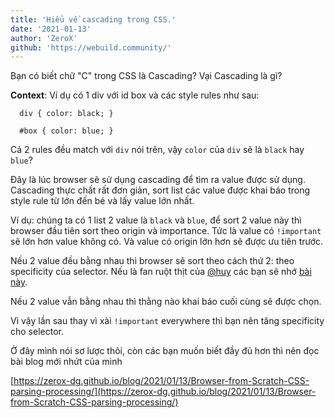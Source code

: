 ```yaml
---
title: 'Hiểu về cascading trong CSS.'
date: '2021-01-13'
author: 'ZeroX'
github: 'https://webuild.community/'
---
```

Bạn có biết chữ "C" trong CSS là Cascading? Vại Cascading là gì?

**Context**: Ví dụ có 1 div với id box và các style rules như sau:
```
  div { color: black; }
  
  #box { color: blue; }
```

Cả 2 rules đều match với `div` nói trên, vậy `color` của `div` sẽ là `black` hay `blue`?

Đây là lúc browser sẽ sử dụng cascading để tìm ra value được sử dụng. Cascading thực chất rất đơn giản, sort list các value được khai báo trong style rule từ lớn đến bé và lấy value lớn nhất.

Ví dụ: chúng ta có 1 list 2 value là `black` và `blue`, để sort 2 value này thì browser đầu tiên sort theo origin và importance. Tức là value có `!important` sẽ lớn hơn value không có. Và value có origin lớn hơn sẽ được ưu tiên trước.

Nếu 2 value đều bằng nhau thì browser sẽ sort theo cách thứ 2: theo specificity của selector. Nếu là fan ruột thịt của [@huy](https://thefullsnack.com/) các bạn sẽ nhớ [bài này](https://thefullsnack.com/posts/css-specificity.html).

Nếu 2 value vẫn bằng nhau thì thằng nào khai báo cuối cùng sẽ được chọn.

Vì vậy lần sau thay vì xài `!important` everywhere thì bạn nên tăng specificity cho selector.

Ở đây mình nói sơ lược thôi, còn các bạn muốn biết đầy đủ hơn thì nên đọc bài blog mới nhứt của mình 

[https://zerox-dg.github.io/blog/2021/01/13/Browser-from-Scratch-CSS-parsing-processing/](https://zerox-dg.github.io/blog/2021/01/13/Browser-from-Scratch-CSS-parsing-processing/)